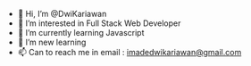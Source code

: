 - 👋 Hi, I’m @DwiKariawan
- 👀 I’m interested in Full Stack Web Developer
- 🌱 I’m currently learning Javascript
- 💞️ I’m new learning
- 📫 Can to reach me in email : imadedwikariawan@gmail.com

<!---
DwiKariawan/DwiKariawan is a ✨ special ✨ repository because its `README.md` (this file) appears on your GitHub profile.
You can click the Preview link to take a look at your changes.
--->
